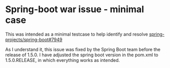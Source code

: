 # Spring-boot war issue - minimal case

This was intended as a minimal testcase to help identify and resolve [spring-projects/spring-boot#7949](https://github.com/spring-projects/spring-boot/issues/7949)

As I understand it, this issue was fixed by the Spring Boot team before the release of 1.5.0.
I have adjusted the spring boot version in the pom.xml to 1.5.0.RELEASE, in which everything works as intended.
